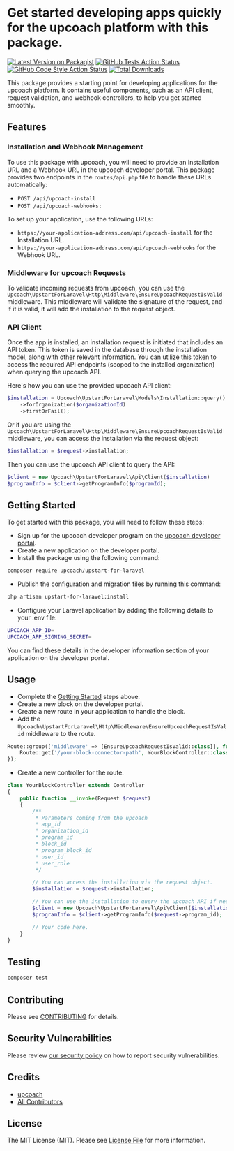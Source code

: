 # Get started developing apps quickly for the upcoach platform with this package.

[![Latest Version on Packagist](https://img.shields.io/packagist/v/upcoach/upstart-for-laravel.svg?style=flat-square)](https://packagist.org/packages/upcoach/upstart-for-laravel)
[![GitHub Tests Action Status](https://img.shields.io/github/actions/workflow/status/upcoach/upstart-for-laravel/run-tests.yml?branch=main&label=tests&style=flat-square)](https://github.com/upcoach/upstart-for-laravel/actions?query=workflow%3Arun-tests+branch%3Amain)
[![GitHub Code Style Action Status](https://img.shields.io/github/actions/workflow/status/upcoach/upstart-for-laravel/fix-php-code-style-issues.yml?branch=main&label=code%20style&style=flat-square)](https://github.com/upcoach/upstart-for-laravel/actions?query=workflow%3A"Fix+PHP+code+style+issues"+branch%3Amain)
[![Total Downloads](https://img.shields.io/packagist/dt/upcoach/upstart-for-laravel.svg?style=flat-square)](https://packagist.org/packages/upcoach/upstart-for-laravel)

This package provides a starting point for developing applications for the upcoach platform. It contains useful components, such as an API client, request validation, and webhook controllers, to help you get started smoothly.

## Features

### Installation and Webhook Management

To use this package with upcoach, you will need to provide an Installation URL and a Webhook URL in the upcoach developer portal.
This package provides two endpoints in the `routes/api.php` file to handle these URLs automatically:

- `POST /api/upcoach-install` 
- `POST /api/upcoach-webhooks:`

To set up your application, use the following URLs:

- `https://your-application-address.com/api/upcoach-install` for the Installation URL.
- `https://your-application-address.com/api/upcoach-webhooks` for the Webhook URL.

### Middleware for upcoach Requests 

To validate incoming requests from upcoach, you can use the `Upcoach\UpstartForLaravel\Http\Middleware\EnsureUpcoachRequestIsValid` middleware. This middleware will validate the signature of the request, and if it is valid, it will add the installation to the request object.

### API Client

Once the app is installed, an installation request is initiated that includes an API token. This token is saved in the database through the installation model, along with other relevant information. You can utilize this token to access the required API endpoints (scoped to the installed organization) when querying the upcoach API.

Here's how you can use the provided upcoach API client:

```php
$installation = Upcoach\UpstartForLaravel\Models\Installation::query()
    ->forOrganization($organizationId)
    ->firstOrFail();
```

Or if you are using the `Upcoach\UpstartForLaravel\Http\Middleware\EnsureUpcoachRequestIsValid` middleware, you can access the installation via the request object:

```php
$installation = $request->installation;
```

Then you can use the upcoach API client to query the API:

```php
$client = new Upcoach\UpstartForLaravel\Api\Client($installation)
$programInfo = $client->getProgramInfo($programId);
```

## Getting Started

To get started with this package, you will need to follow these steps:

- Sign up for the upcoach developer program on the [upcoach developer portal](https://developers.upcoach.com).
- Create a new application on the developer portal.
- Install the package using the following command:
```bash
composer require upcoach/upstart-for-laravel
```
- Publish the configuration and migration files by running this command:
```bash
php artisan upstart-for-laravel:install
```
- Configure your Laravel application by adding the following details to your .env file:
```bash
UPCOACH_APP_ID=
UPCOACH_APP_SIGNING_SECRET=
```
You can find these details in the developer information section of your application on the developer portal.

## Usage

- Complete the [Getting Started](#getting-started) steps above.
- Create a new block on the developer portal.
- Create a new route in your application to handle the block.
- Add the `Upcoach\UpstartForLaravel\Http\Middleware\EnsureUpcoachRequestIsValid` middleware to the route.
```php
Route::group(['middleware' => [EnsureUpcoachRequestIsValid::class]], function () {
    Route::get('/your-block-connector-path', YourBlockController::class);
});
```
- Create a new controller for the route.
```php
class YourBlockController extends Controller
{
    public function __invoke(Request $request)
    {
        /**
         * Parameters coming from the upcoach
         * app_id
         * organization_id
         * program_id
         * block_id
         * program_block_id
         * user_id
         * user_role
         */

        // You can access the installation via the request object.
        $installation = $request->installation;

        // You can use the installation to query the upcoach API if needed.
        $client = new Upcoach\UpstartForLaravel\Api\Client($installation);
        $programInfo = $client->getProgramInfo($request->program_id);

        // Your code here.
    }
}
```

## Testing

```bash
composer test
```

## Contributing

Please see [CONTRIBUTING](CONTRIBUTING.md) for details.

## Security Vulnerabilities

Please review [our security policy](../../security/policy) on how to report security vulnerabilities.

## Credits

- [upcoach](https://github.com/upcoach)
- [All Contributors](../../contributors)

## License

The MIT License (MIT). Please see [License File](LICENSE.md) for more information.
